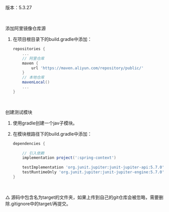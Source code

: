 版本：5.3.27

<br>

添加阿里镜像仓库源

1. 在项目根目录下的build.gradle中添加：

   ```groovy
   repositories {
       ...
       // 阿里仓库
       maven {
           url 'https://maven.aliyun.com/repository/public/'
       }
       // 本地仓库
       mavenLocal()
       ...
   }
   ```

<br>

创建测试模块

1. 使用gradle创建一个jav子模块。

2. 在模块根路径下的build.gradle中添加：

   ```groovy
   dependencies {
       
       // 引入依赖
       implementation project(':spring-context')
       
       testImplementation 'org.junit.jupiter:junit-jupiter-api:5.7.0'
       testRuntimeOnly 'org.junit.jupiter:junit-jupiter-engine:5.7.0'
   }
   ```

<br>

△ 源码中包含名为target的文件夹，如果上传到自己的git仓库会被忽略，需要删除.gitignore中的target/再提交。